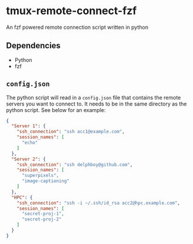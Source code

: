 # tmux-remote-connect-fzf

An fzf powered remote connection script written in python

## Dependencies

- Python
- fzf

## `config.json`

The python script will read in a `config.json` file that contains the remote servers you want to connect to. It needs to be in the same directory as the python script. See below for an example:

```json
{
  "Server 1": {
    "ssh_connection": "ssh acc1@example.com",
    "session_names": [
      "echo"
    ]
  },
  "Server 2": {
    "ssh_connection": "ssh delphboy@github.com",
    "session_names": [
      "superpixels",
      "image-captioning"
    ]
  },
  "HPC": {
    "ssh_connection": "ssh -i ~/.ssh/id_rsa acc2@hpc.example.com",
    "session_names": [
      "secret-proj-1",
      "secret-proj-2"
    ]
  }
}
```
